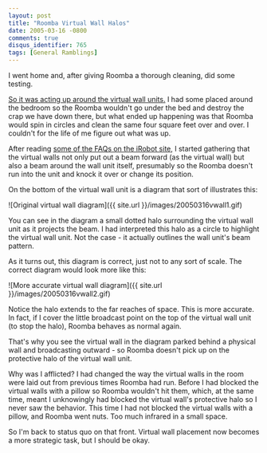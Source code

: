 ```yaml
---
layout: post
title: "Roomba Virtual Wall Halos"
date: 2005-03-16 -0800
comments: true
disqus_identifier: 765
tags: [General Ramblings]
---
```

I went home and, after giving Roomba a thorough cleaning, did some
testing.

 [So it was acting up around the virtual wall
units.](/archive/2005/03/15/roomba-acting-up.aspx) I had some placed
around the bedroom so the Roomba wouldn't go under the bed and destroy
the crap we have down there, but what ended up happening was that Roomba
would spin in circles and clean the same four square feet over and over.
I couldn't for the life of me figure out what was up.

 After reading [some of the FAQs on the iRobot
site](http://www.irobot.com/support/), I started gathering that the
virtual walls not only put out a beam forward (as the virtual wall) but
also a beam around the wall unit itself, presumably so the Roomba
doesn't run into the unit and knock it over or change its position.

 On the bottom of the virtual wall unit is a diagram that sort of
illustrates this:

 ![Original virtual wall
diagram]({{ site.url }}/images/20050316vwall1.gif)

 You can see in the diagram a small dotted halo surrounding the virtual
wall unit as it projects the beam. I had interpreted this halo as a
circle to highlight the virtual wall unit. Not the case - it actually
outlines the wall unit's beam pattern.

 As it turns out, this diagram is correct, just not to any sort of
scale. The correct diagram would look more like this:

 ![More accurate virtual wall
diagram]({{ site.url }}/images/20050316vwall2.gif)

 Notice the halo extends to the far reaches of space. This is more
accurate. In fact, if I cover the little broadcast point on the top of
the virtual wall unit (to stop the halo), Roomba behaves as normal
again.

 That's why you see the virtual wall in the diagram parked behind a
physical wall and broadcasting outward - so Roomba doesn't pick up on
the protective halo of the virtual wall unit.

 Why was I afflicted? I had changed the way the virtual walls in the
room were laid out from previous times Roomba had run. Before I had
blocked the virtual walls with a pillow so Roomba wouldn't hit them,
which, at the same time, meant I unknowingly had blocked the virtual
wall's protective halo so I never saw the behavior. This time I had not
blocked the virtual walls with a pillow, and Roomba went nuts. Too much
infrared in a small space.

 So I'm back to status quo on that front. Virtual wall placement now
becomes a more strategic task, but I should be okay.
